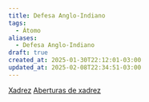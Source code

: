 ```yaml
---
title: Defesa Anglo-Indiano
tags:
  - Átomo
aliases:
  - Defesa Anglo-Indiano
draft: true
created_at: 2025-01-30T22:12:01-03:00
updated_at: 2025-02-08T22:34:51-03:00
---
```


[Xadrez](../../../08/06/atomo/Xadrez.md)
[Aberturas de xadrez](../../26/atomo/Xadrez_Aberturas.md)


